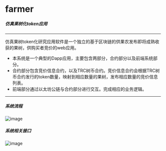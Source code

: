 # farmer
##### 仿真果树化token应用
--------------------------

仿真果树token化研究应用软件是一个独立的基于区块链的供果农发布即将成熟收获的果树，供购买者竞价的web应用。

- 本系统是一个典型的Dapp应用，主要包含两部分，合约部分以及前端系统部分。
- 合约部分包含竞价信息合约，以及TRC树币合约。竞价信息合约会根据TRC树币合约发行的token数量，映射到相应数量的果树，发布相应数量的竞价信息列表。
- 前端部分通过以太坊公链与合约部分进行交互。完成相应的业务逻辑。

-----------------------------------------------------

##### 系统流程

![image](https://user-images.githubusercontent.com/14345714/125408829-e396d780-e3ed-11eb-92df-5dcd247aaa1c.png)

##### 系统相关接口

![image](https://user-images.githubusercontent.com/14345714/125408660-b77b5680-e3ed-11eb-87db-54330ecccd8b.png)
